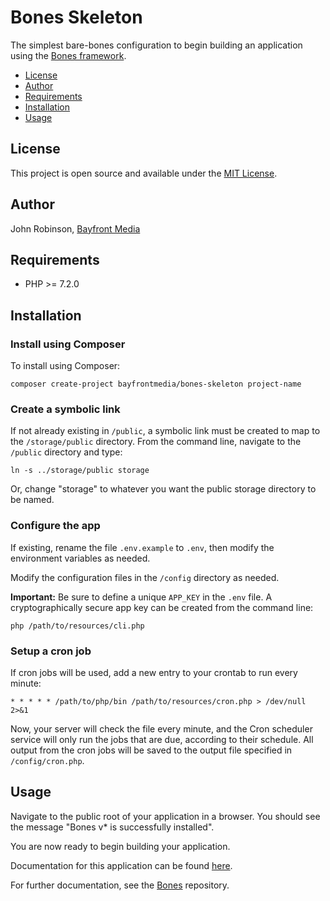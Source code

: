 # Bones Skeleton

The simplest bare-bones configuration to begin building an application using the [Bones framework](https://github.com/bayfrontmedia/bones).

- [License](#license)
- [Author](#author)
- [Requirements](#requirements)
- [Installation](#installation)
- [Usage](#usage)

## License

This project is open source and available under the [MIT License](LICENSE).

## Author

John Robinson, [Bayfront Media](https://www.bayfrontmedia.com)

## Requirements

* PHP >= 7.2.0

## Installation

### Install using Composer

To install using Composer:

```
composer create-project bayfrontmedia/bones-skeleton project-name
```

### Create a symbolic link

If not already existing in `/public`, a symbolic link must be created to map to the `/storage/public` directory.
From the command line, navigate to the `/public` directory and type:

```
ln -s ../storage/public storage
```

Or, change "storage" to whatever you want the public storage directory to be named.

### Configure the app

If existing, rename the file `.env.example` to `.env`, then modify the environment variables as needed.

Modify the configuration files in the `/config` directory as needed.

**Important:** Be sure to define a unique `APP_KEY` in the `.env` file. A cryptographically secure app key can be created from the command line:

```
php /path/to/resources/cli.php
```

### Setup a cron job

If cron jobs will be used, add a new entry to your crontab to run every minute:

```
* * * * * /path/to/php/bin /path/to/resources/cron.php > /dev/null 2>&1
```

Now, your server will check the file every minute, and the Cron scheduler service will only run the jobs that are due, according to their schedule.
All output from the cron jobs will be saved to the output file specified in `/config/cron.php`.

## Usage

Navigate to the public root of your application in a browser.
You should see the message "Bones v* is successfully installed".

You are now ready to begin building your application.

Documentation for this application can be found [here](_docs/README.md).

For further documentation, see the [Bones](https://github.com/bayfrontmedia/bones) repository.